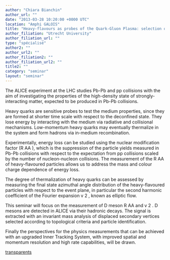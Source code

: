 ```yaml
---
author: "Chiara Bianchin"
author_url: ""
date: "2013-03-28 10:20:00 +0000 UTC"
location: "Amphi GALOIS"
title: "Heavy-flavours as probes of the Quark-Gluon Plasma: selection of measurements by the ALICE detector at the LHC and perspectives in view of the inner tracker upgrade"
author_filiation: "Utrecht University"
author_filiation_url: ""
type: "spécialisé"
author2: ""
author_url2: ""
author_filiation2: ""
author_filiation_url2: ""
title2: ""
category: "seminar" 
layout: "seminar"
---
```

The ALICE experiment at the LHC studies Pb-Pb and pp collisions with the aim of investigating the properties of the high-density state of strongly-interacting matter, expected to be produced in Pb-Pb collisions.

Heavy quarks are sensitive probes to test the medium properties, since they are formed at shorter time scale with respect to the deconfined state. They lose energy by interacting with the medium via radiative and collisional mechanisms. Low-momentum heavy quarks may eventually thermalize in the system and form hadrons via in-medium recombination.

Experimentally, energy loss can be studied using the nuclear modification factor (R
AA
), which is the suppression of the particle yields measured in Pb-Pb collisions with respect to the expectation from pp collisions scaled by the number of nucleon-nucleon collisions. The measurement of the R
AA
 of heavy-flavoured particles allows us to address the mass and colour charge dependence of energy loss.

The degree of thermalization of heavy quarks can be assessed by measuring the final state azimuthal angle distribution of the heavy-flavoured particles with respect to the event plane, in particular the second harmonic coefficient of the Fourier expansion v
2
, known as elliptic flow.

This seminar will focus on the measurement of D meson R
AA 
and v
2
. D mesons are detected in ALICE via their hadronic decays. The signal is extracted with an invariant mass analysis of displaced secondary vertices selected according to topological criteria and particle identification.

Finally the perspectives for the physics measurements that can be achieved with an upgraded Inner Tracking System, with improved spatial and momentum resolution and high rate capabilities, will be drawn.

[transparents](images/Communication/seminaires/ChiaraBianchin.pdf)
